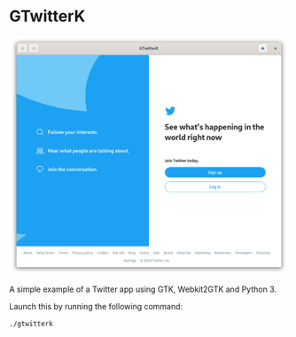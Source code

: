 # GTwitterK

![screenshot](screenshot.png?raw=true)

A simple example of a Twitter app using GTK, Webkit2GTK and Python 3.

Launch this by running the following command:
```
./gtwitterk
```
